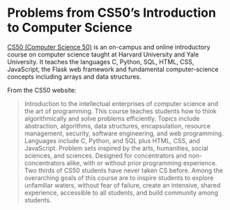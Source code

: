 # Problems from CS50’s Introduction to Computer Science

[CS50 (Computer Science 50)](https://cs50.harvard.edu/x/2022/) is an on-campus and online introductory course on computer science taught at Harvard University and Yale University. It teaches the languages C, Python, SQL, HTML, CSS, JavaScript, the Flask web framework and fundamental computer-science concepts including arrays and data structures.

From the CS50 website:
> Introduction to the intellectual enterprises of computer science and the art of programming. This course teaches students how to think algorithmically and solve problems efficiently. Topics include abstraction, algorithms, data structures, encapsulation, resource management, security, software engineering, and web programming. Languages include C, Python, and SQL plus HTML, CSS, and JavaScript. Problem sets inspired by the arts, humanities, social sciences, and sciences. Designed for concentrators and non-concentrators alike, with or without prior programming experience. Two thirds of CS50 students have never taken CS before. Among the overarching goals of this course are to inspire students to explore unfamiliar waters, without fear of failure, create an intensive, shared experience, accessible to all students, and build community among students.
